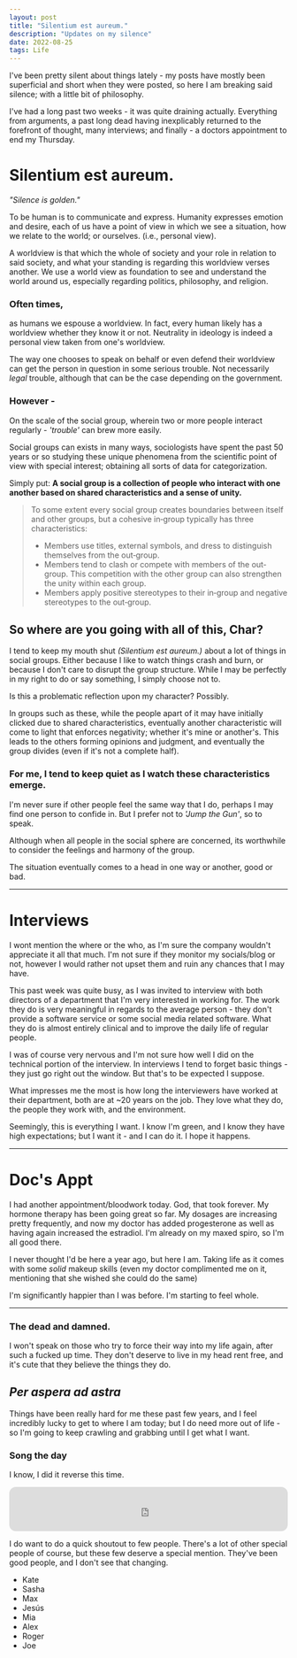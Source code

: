 ```yaml
---
layout: post
title: "Silentium est aureum."
description: "Updates on my silence"
date: 2022-08-25
tags: Life
---
```


I've been pretty silent about things lately - my posts have mostly been superficial and short when they were posted, so here I am breaking said silence; with a little bit of philosophy.

I've had a long past two weeks - it was quite draining actually. Everything from arguments, a past long dead having inexplicably returned to the forefront of thought, many interviews; and finally - a doctors appointment to end my Thursday.


# Silentium est aureum.
*"Silence is golden."*

To be human is to communicate and express. Humanity expresses emotion and desire, each of us have a point of view in which we see a situation, how we relate to the world; or ourselves. (i.e., personal view).

A worldview is that which the whole of society and your role in relation to said society, and what your standing is regarding this worldview verses another. We use a world view as foundation to see and understand the world around us, especially regarding politics, philosophy, and religion.

### Often times,
as humans we espouse a worldview. In fact, every human likely has a worldview whether they know it or not. Neutrality in ideology is indeed a personal view taken from one's worldview.

The way one chooses to speak on behalf or even defend their worldview can get the person in question in some serious trouble. Not necessarily *legal* trouble, although that can be the case depending on the government. 

### However -
On the scale of the social group, wherein two or more people interact regularly - *'trouble'* can brew more easily.

Social groups can exists in many ways, sociologists have spent the past 50 years or so studying these unique phenomena from the scientific point of view with special interest; obtaining all sorts of data for categorization.

Simply put: **A social group is a collection of people who interact with one another based on shared characteristics and a sense of unity.**

> To some extent every social group creates boundaries between itself and other groups, but a cohesive in‐group typically has three characteristics: 
> 
> - Members use titles, external symbols, and dress to distinguish themselves from the out‐group.
> - Members tend to clash or compete with members of the out‐group. This competition with the other group can also strengthen the unity within each group.
> - Members apply positive stereotypes to their in‐group and negative stereotypes to the out‐group.

## So where are you going with all of this, Char?

I tend to keep my mouth shut *(Silentium est aureum.)* about a lot of things in social groups. Either because I like to watch things crash and burn, or because I don't care to disrupt the group structure. While I may be perfectly in my right to do or say something, I simply choose not to.

Is this a problematic reflection upon my character? Possibly. 

In groups such as these, while the people apart of it may have initially clicked due to shared characteristics, eventually another characteristic will come to light that enforces negativity; whether it's mine or another's. This leads to the others forming opinions and judgment, and eventually the group divides (even if it's not a complete half).

### For me, I tend to keep quiet as I watch these characteristics emerge.
I'm never sure if other people feel the same way that I do, perhaps I may find one person to confide in. But I prefer not to *'Jump the Gun'*, so to speak.

Although when all people in the social sphere are concerned, its worthwhile to consider the feelings and harmony of the group. 

The situation eventually comes to a head in one way or another, good or bad. 
<hr>

# Interviews

I wont mention the where or the who, as I'm sure the company wouldn't appreciate it all that much. I'm not sure if they monitor my socials/blog or not, however I would rather not upset them and ruin any chances that I may have.

This past week was quite busy, as I was invited to interview with both directors of a department that I'm very interested in working for. The work they do is very meaningful in regards to the average person - they don't provide a software service or some social media related software. What they do is almost entirely clinical and to improve the daily life of regular people.

I was of course very nervous and I'm not sure how well I did on the technical portion of the interview. In interviews I tend to forget basic things - they just go right out the window. But that's to be expected I suppose. 

What impresses me the most is how long the interviewers have worked at their department, both are at ~20 years on the job. They love what they do, the people they work with, and the environment. 

Seemingly, this is everything I want. I know I'm green, and I know they have high expectations; but I want it - and I can do it. I hope it happens.

<hr>

# Doc's Appt

I had another appointment/bloodwork today. God, that took forever.
My hormone therapy has been going great so far. My dosages are increasing pretty frequently, and now my doctor has added progesterone as well as having again increased the estradiol. I'm already on my maxed spiro, so I'm all good there.

I never thought I'd be here a year ago, but here I am. Taking life as it comes with some *solid* makeup skills (even my doctor complimented me on it, mentioning that she wished she could do the same)

I'm significantly happier than I was before. I'm starting to feel whole.
<hr>

### The dead and damned.
I won't speak on those who try to force their way into my life again, after such a fucked up time. They don't deserve to live in my head rent free, and it's cute that they believe the things they do.

## *Per aspera ad astra*
Things have been really hard for me these past few years, and I feel incredibly lucky to get to where I am today; but I do need more out of life - so I'm going to keep crawling and grabbing until I get what I want. 


### Song the day
I know, I did it reverse this time.

<iframe style="border-radius:12px" src="https://open.spotify.com/embed/track/0370DYqDziz7hpwlMBKRx5?utm_source=generator" width="100%" height="80" frameBorder="0" allowfullscreen="" allow="autoplay; clipboard-write; encrypted-media; fullscreen; picture-in-picture"></iframe>

I do want to do a quick shoutout to few people. There's a lot of other special people of course, but these few deserve a special mention. They've been good people, and I don't see that changing.

- Kate
- Sasha
- Max
- Jesús
- Mia
- Alex
- Roger
- Joe


